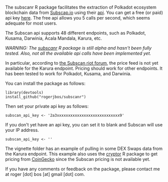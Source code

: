 The subscanr R package facilitates the extraction of Polkadot ecosystem blockchain data from [Subscap.io](https://www.subscan.io/) using their [api](https://docs.api.subscan.io).  You can get a free (or paid) api key [here](https://forms.gle/YegvB8S2VGhASMQi6).  The free api allows you 5 calls per second, which seems adequate for most users.

The Subscan api supports 48 different endpoints, such as Polkadot, Kusama, Darwinia, Acala Mandala, Karura, etc.

*WARNING: The [subscanr](https://github.com/rogerjbos/subscanr) R package is still alpha and hasn't been fully tested.  Also, not all the available api calls have been implemented yet.*

In particular, according to [the Subscan riot forum](https://riot.im/app/#/room/#subscan:matrix.org), the price feed is not yet available for the Karura endpoint.  Pricing should work for other endpoints.  It has been tested to work for Polkadot, Kusama, and Darwinia.

You can install the package as follows:

```
library(devtools)
install_github("rogerjbos/subscanr")
```

Then set your private api key as follows:

```
subscan_api_key <- '2a3xxxxxxxxxxxxxxxxxxxxxxxxxxxx9'

```
If you don't yet have an api key, you can set it to blank and Subscan will use your IP address.

```
subscan_api_key <- ''

```

The vignette folder has an example of pulling in some DEX Swaps data from the Karura endpoint.  This example also uses the [cryptor](https://github.com/rogerjbos/cryptor) R package to get pricing from [CoinGecko](https://www.coingecko.com/en) since the Subscan pricing is not available yet.

If you have any comments or feedback on the package, please contact me at roger [dot] bos [at] gmail [dot] com.
